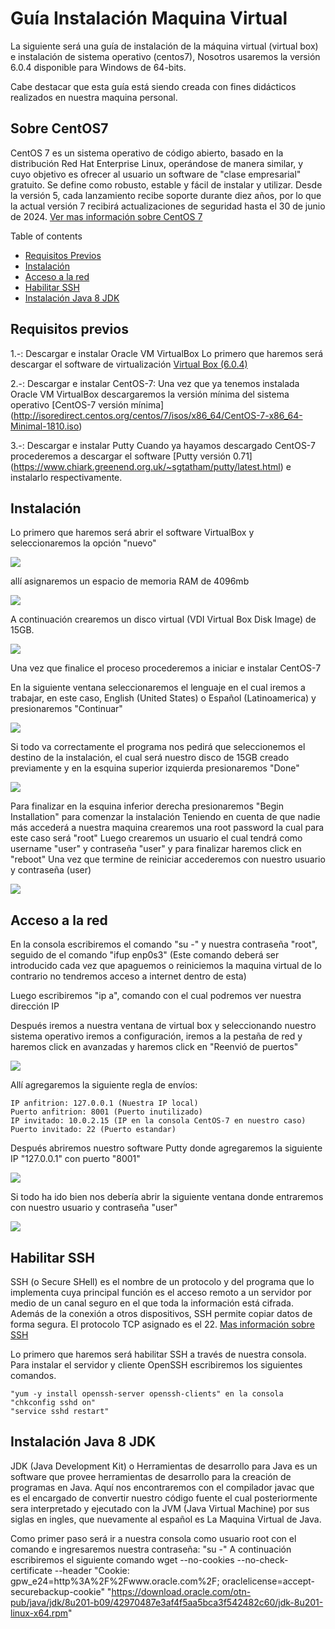 # Guía Instalación Maquina Virtual

La siguiente será una guía de instalación de la máquina virtual (virtual box) e instalación de sistema operativo (centos7), Nosotros usaremos la versión 6.0.4 disponible para Windows de 64-bits.

Cabe destacar que esta guía está siendo creada con fines didácticos realizados en nuestra maquina personal.


## Sobre CentOS7

CentOS 7 es un sistema operativo de código abierto, basado en la distribución Red Hat Enterprise Linux, operándose de manera similar, y cuyo objetivo es ofrecer al usuario un software de "clase empresarial" gratuito. Se define como robusto, estable y fácil de instalar y utilizar. Desde la versión 5, cada lanzamiento recibe soporte durante diez años, por lo que la actual versión 7 recibirá actualizaciones de seguridad hasta el 30 de junio de 2024. [Ver mas información sobre CentOS 7](https://www.centos.org/)


Table of contents


<!--ts-->
   * [Requisitos Previos](#Requisitos-previos)
   * [Instalación](#Instalación)
   * [Acceso a la red](#Acceso-a-la-red)
   * [Habilitar SSH](#Habilitar-SSH)
   * [Instalación Java 8 JDK](#Instalación-Java-8-JDK)
<!--te-->


## Requisitos previos


1.-: Descargar e instalar Oracle VM VirtualBox
Lo primero que haremos será descargar el software de virtualización [Virtual Box (6.0.4)](https://www.virtualbox.org/wiki/Downloads)

2.-: Descargar e instalar CentOS-7:
Una vez que ya tenemos instalada Oracle VM VirtualBox descargaremos la versión mínima del sistema operativo [CentOS-7 versión mínima] (http://isoredirect.centos.org/centos/7/isos/x86_64/CentOS-7-x86_64-Minimal-1810.iso)

3.-: Descargar e instalar Putty
Cuando ya hayamos descargado CentOS-7 procederemos a descargar el software [Putty versión 0.71] (https://www.chiark.greenend.org.uk/~sgtatham/putty/latest.html) e instalarlo respectivamente.



## Instalación


Lo primero que haremos será abrir  el software VirtualBox y seleccionaremos la opción "nuevo"

<img src="https://raw.githubusercontent.com/JoanneCentos/TIHI07/master/Screenshot/Screenshot_1.png">

allí asignaremos un espacio de memoria RAM de 4096mb

<img src="https://raw.githubusercontent.com/JoanneCentos/TIHI07/master/Screenshot/Screenshot_2.png">

A continuación crearemos un disco virtual (VDI Virtual Box Disk Image) de 15GB.

<img src="https://raw.githubusercontent.com/JoanneCentos/TIHI07/master/Screenshot/Screenshot_6.png">

Una vez que finalice el proceso procederemos a iniciar e instalar CentOS-7

En la siguiente ventana seleccionaremos el lenguaje en el cual iremos a trabajar, en este caso, English (United States) o Español (Latinoamerica) y presionaremos "Continuar"

<img src="https://raw.githubusercontent.com/JoanneCentos/TIHI07/master/Screenshot/Screenshot_10.png">

Si todo va correctamente el programa nos pedirá que seleccionemos el destino de la instalación, el cual será nuestro disco de 15GB creado previamente y en la esquina superior izquierda presionaremos "Done"

<img src="https://raw.githubusercontent.com/JoanneCentos/TIHI07/master/Screenshot/Screenshot_12.png">

Para finalizar en la esquina inferior derecha presionaremos "Begin Installation" para comenzar la instalación
Teniendo en cuenta de que nadie más accederá a nuestra maquina crearemos una root password la cual para este caso será "root"
Luego crearemos un usuario el cual tendrá como username "user" y contraseña "user" y para finalizar haremos click en "reboot"
Una vez que termine de reiniciar accederemos con nuestro usuario y contraseña (user)

<img src="https://raw.githubusercontent.com/JoanneCentos/TIHI07/master/Screenshot/Screenshot_17.png">

## Acceso a la red


En la consola escribiremos el comando "su -" y nuestra contraseña "root", seguido de el comando "ifup enp0s3" (Este comando deberá ser introducido cada vez que apaguemos o reiniciemos la maquina virtual de lo contrario no tendremos acceso a internet dentro de esta)

Luego escribiremos "ip a", comando con el cual podremos ver nuestra dirección IP

Después iremos a nuestra ventana de virtual box y seleccionando nuestro sistema operativo iremos a configuración, iremos a la pestaña de red y haremos click en avanzadas y haremos click en "Reenvió de puertos"

<img src="https://raw.githubusercontent.com/JoanneCentos/TIHI07/master/Screenshot/Screenshot_24.png">

Allí agregaremos la siguiente regla de envíos:

	IP anfitrion: 127.0.0.1 (Nuestra IP local)
	Puerto anfitrion: 8001 (Puerto inutilizado)
	IP invitado: 10.0.2.15 (IP en la consola CentOS-7 en nuestro caso)
	Puerto invitado: 22 (Puerto estandar)

Después abriremos nuestro software Putty donde agregaremos la siguiente IP "127.0.0.1" con puerto "8001"

<img src="https://raw.githubusercontent.com/JoanneCentos/TIHI07/master/Screenshot/Screenshot_23.png">

Si todo ha ido bien nos debería abrir la siguiente ventana donde entraremos con nuestro usuario y contraseña "user"

<img src="https://raw.githubusercontent.com/JoanneCentos/TIHI07/master/Screenshot/Putty.png">


## Habilitar SSH

SSH (o Secure SHell) es el nombre de un protocolo y del programa que lo implementa cuya principal función es el acceso remoto a un servidor por medio de un canal seguro en el que toda la información está cifrada. Además de la conexión a otros dispositivos, SSH permite copiar datos de forma segura. El protocolo TCP asignado es el 22. [Mas información sobre SSH](https://www.ssh.com/ssh/)


Lo primero que haremos será habilitar SSH a través de nuestra consola. Para instalar el servidor y cliente OpenSSH escribiremos los siguientes comandos.

	"yum -y install openssh-server openssh-clients" en la consola
	"chkconfig sshd on"
	"service sshd restart"

## Instalación Java 8 JDK

JDK (Java Development Kit) o Herramientas de desarrollo para Java es un software que provee herramientas de desarrollo para la creación de programas en Java. Aquí nos encontraremos con el compilador javac que es el encargado de convertir nuestro código fuente el cual posteriormente sera interpretado y ejecutado con la JVM (Java Virtual Machine) por sus siglas en ingles, que nuevamente al español es La Maquina Virtual de Java.

Como primer paso será ir a nuestra consola como usuario root con el comando e ingresaremos nuestra contraseña:
	"su -"
A continuación escribiremos el siguiente comando
	wget --no-cookies --no-check-certificate --header "Cookie: gpw_e24=http%3A%2F%2Fwww.oracle.com%2F; oraclelicense=accept-securebackup-cookie" "https://download.oracle.com/otn-pub/java/jdk/8u201-b09/42970487e3af4f5aa5bca3f542482c60/jdk-8u201-linux-x64.rpm"
